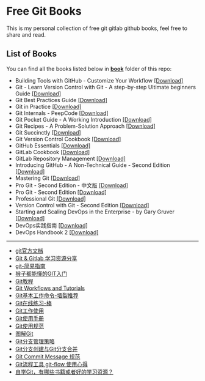 # Free Git Books

This is my personal collection of free git gitlab github books, feel free to share and read.

## List of Books

You can find all the books listed below in [**book**](/book) folder of this repo:

* Building Tools with GitHub - Customize Your Workflow [[Download]](/book/Building%20Tools%20with%20GitHub%20-%20Customize%20Your%20Workflow.pdf)
* Git - Learn Version Control with Git - A step-by-step Ultimate beginners Guide [[Download]](/book/Git%20-%20Learn%20Version%20Control%20with%20Git%20-%20A%20step-by-step%20Ultimate%20beginners%20Guide.epub)
* Git Best Practices Guide [[Download]](/book/Git%20Best%20Practices%20Guide.pdf)
* Git in Practice [[Download]](/book/Git%20in%20Practice.epub)
* Git Internals - PeepCode [[Download]](/book/Git%20Internals%20-%20PeepCode.pdf)
* Git Pocket Guide - A Working Introduction [[Download]](/book/Git%20Pocket%20Guide%20-%20A%20Working%20Introduction.pdf)
* Git Recipes - A Problem-Solution Approach [[Download]](/book/Git%20Recipes%20-%20A%20Problem-Solution%20Approach.pdf)
* Git Succinctly [[Download]](/book/Git%20Succinctly.pdf)
* Git Version Control Cookbook [[Download]](/book/Git%20Version%20Control%20Cookbook.pdf)
* GitHub Essentials [[Download]](/book/GitHub%20Essentials.pdf)
* GitLab Cookbook [[Download]](/book/GitLab%20Cookbook.pdf)
* GitLab Repository Management [[Download]](/book/GitLab%20Repository%20Management.pdf)
* Introducing GitHub - A Non-Technical Guide - Second Edition [[Download]](/book/Introducing%20GitHub%20-%20A%20Non-Technical%20Guide%20-%20Second%20Edition.epub)
* Mastering Git [[Download]](/book/Mastering%20Git.pdf)
* Pro Git - Second Edition - 中文版 [[Download]](/book/Pro%20Git%20-%20Second%20Edition%20-%20%E4%B8%AD%E6%96%87%E7%89%88.pdf)
* Pro Git - Second Edition [[Download]](/book/Pro%20Git%20-%20Second%20Edition.pdf)
* Professional Git [[Download]](/book/Professional%20Git.pdf)
* Version Control with Git - Second Edition [[Download]](/book/Version%20Control%20with%20Git%20-%20Second%20Edition.pdf)
* Starting and Scaling DevOps in the Enterprise - by Gary Gruver [[Download]](/book/Starting%20and%20Scaling%20DevOps%20in%20the%20Enterprise.pdf)
* DevOps实践指南 [[Download]](/book/DevOps实践指南.pdf)
* DevOps Handbook 2 [[Download]](/book/DevOps%20Handbook%202.pdf)

---

- [git官方文档](https://git-scm.com/docs)
- [Git & Gitlab 学习资源分享](https://chegva.com/3138.html)
- [git-简易指南](https://www.bootcss.com/p/git-guide/)
- [猴子都能懂的GIT入门](https://backlog.com/git-tutorial/cn/)
- [Git教程](https://www.liaoxuefeng.com/wiki/896043488029600)
- [Git Workflows and Tutorials](https://github.com/xirong/my-git/blob/master/git-workflow-tutorial.md)
- [Git基本工作命令-墙裂推荐](http://www.ndpsoftware.com/git-cheatsheet.html)
- [Git在线练习-棒](https://learngitbranching.js.org/)
- [Git工作使用](https://chegva.com/tag/git/)
- [Git使用手册](https://chegva.com/2102.html)
- [Git使用规范](https://www.atlassian.com/git/tutorials/merging-vs-rebasing)
- [图解Git](http://marklodato.github.io/visual-git-guide/index-zh-cn.html)
- [Git分支管理策略](http://www.ruanyifeng.com/blog/2012/07/git.html)
- [Git分支创建与Git分支合并](http://www.ttlsa.com/linux/git-branch-create-merge/)
- [Git Commit Message 规范](https://www.jianshu.com/p/48b276a59247)
- [Git流程工具 git-flow 使用心得](https://www.jianshu.com/p/d530675f1102)
- [自学Git，有哪些书籍或者好的学习资源？](https://www.zhihu.com/question/38008771)
